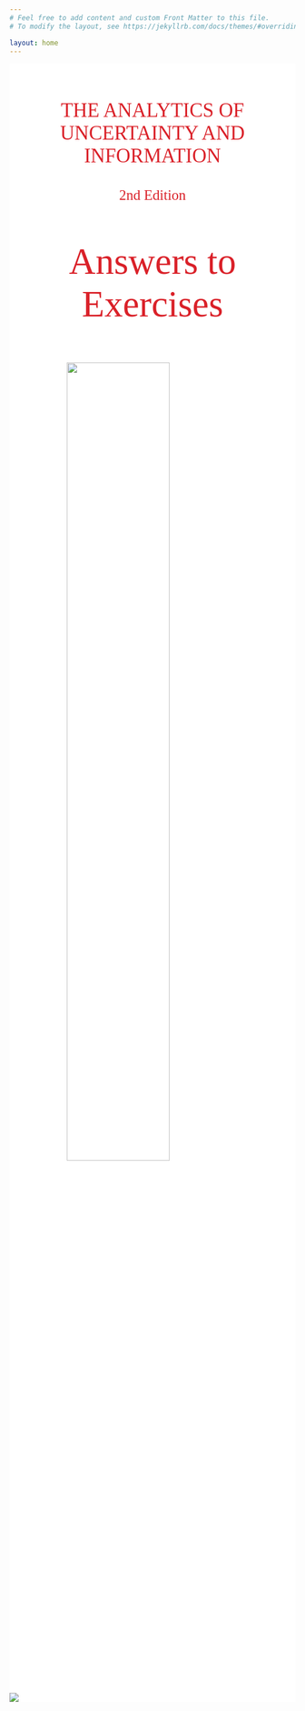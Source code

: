 ```yaml
---
# Feel free to add content and custom Front Matter to this file.
# To modify the layout, see https://jekyllrb.com/docs/themes/#overriding-theme-defaults

layout: home
---
```


<div style="background-color:white;padding-top:2em;">
  <p style="font-size:35px;color:#da2129;font-family:Times New Roman;text-align:center">
  THE ANALYTICS OF UNCERTAINTY AND INFORMATION
  </p>
  <p style="font-size:25px;color:#da2129;font-family:Times New Roman;text-align:center">
  2nd Edition
  </p>
  <p style="font-size:65px;color:#da2129;font-family:Times New Roman;text-align:center">
  Answers to Exercises
  </p>

  <img src="{{site.baseurl}}/assets/images/{{site.footer_image}}" height="auto" width="60%" 
       style="display:block;margin-left:auto;margin-right:auto;"/>
  <img src="{{site.baseurl}}/assets/images/CUP.gif"
       style="display:block;margin-left:auto;margin-right:auto;"/>
</div>
